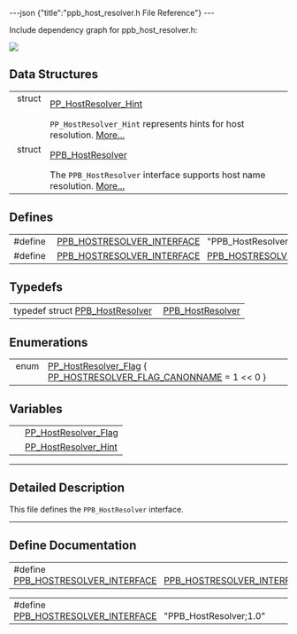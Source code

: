 ---json {"title":"ppb\_host\_resolver.h File Reference"} ---

Include dependency graph for ppb\_host\_resolver.h:

![](/docs/native-client/pepper_beta/c/ppb__host__resolver_8h__incl.png)

Data Structures
---------------

<table><tbody><tr class="odd"><td style="text-align: right;">struct  </td><td><a href="/docs/native-client/pepper_beta/c/struct_p_p___host_resolver___hint/" class="el">PP_HostResolver_Hint</a></td></tr><tr class="even"><td style="text-align: right;"> </td><td><code>PP_HostResolver_Hint</code> represents hints for host resolution. <a href="/docs/native-client/pepper_beta/c/struct_p_p___host_resolver___hint#details">More...</a><br />
</td></tr><tr class="odd"><td style="text-align: right;">struct  </td><td><a href="/docs/native-client/pepper_beta/c/struct_p_p_b___host_resolver__1__0/" class="el">PPB_HostResolver</a></td></tr><tr class="even"><td style="text-align: right;"> </td><td>The <code>PPB_HostResolver</code> interface supports host name resolution. <a href="/docs/native-client/pepper_beta/c/struct_p_p_b___host_resolver__1__0#details">More...</a><br />
</td></tr></tbody></table>

Defines
-------

<table><tbody><tr class="odd"><td style="text-align: right;">#define </td><td><a href="/docs/native-client/pepper_beta/c/ppb__host__resolver_8h#af02d4ce7194c9c440c0bd42e81ab7731" class="el">PPB_HOSTRESOLVER_INTERFACE</a>   "PPB_HostResolver;1.0"</td></tr><tr class="even"><td style="text-align: right;">#define </td><td><a href="/docs/native-client/pepper_beta/c/ppb__host__resolver_8h#a92db0e0376e1dd64b24f1e107b277d71" class="el">PPB_HOSTRESOLVER_INTERFACE</a>   <a href="/docs/native-client/pepper_beta/c/ppb__host__resolver_8h#af02d4ce7194c9c440c0bd42e81ab7731" class="el">PPB_HOSTRESOLVER_INTERFACE</a></td></tr></tbody></table>

Typedefs
--------

<table><tbody><tr class="odd"><td style="text-align: right;">typedef struct <a href="/docs/native-client/pepper_beta/c/struct_p_p_b___host_resolver__1__0/" class="el">PPB_HostResolver</a> </td><td><a href="/docs/native-client/pepper_beta/c/group___interfaces#ga72b9bd04eeace0c69f4e454b7cc4e440" class="el">PPB_HostResolver</a></td></tr></tbody></table>

Enumerations
------------

<table><tbody><tr class="odd"><td style="text-align: right;">enum  </td><td><a href="/docs/native-client/pepper_beta/c/group___enums#gadb4b8db19266831040fc604f73c83a25" class="el">PP_HostResolver_Flag</a> { <a href="/docs/native-client/pepper_beta/c/group___enums#ggadb4b8db19266831040fc604f73c83a25a1fc5655c5b292459d24dc035e930e75e" class="el">PP_HOSTRESOLVER_FLAG_CANONNAME</a> = 1 &lt;&lt; 0 }</td></tr></tbody></table>

Variables
---------

<table><tbody><tr class="odd"><td style="text-align: right;"> </td><td><a href="/docs/native-client/pepper_beta/c/group___enums#gadb4b8db19266831040fc604f73c83a25" class="el">PP_HostResolver_Flag</a></td></tr><tr class="even"><td style="text-align: right;"> </td><td><a href="/docs/native-client/pepper_beta/c/group___structs#ga6e27cf6541423cdee5fc2cf5b2d67853" class="el">PP_HostResolver_Hint</a></td></tr></tbody></table>

------------------------------------------------------------------------

<span id="details" class="anchor" style="margin: 0;"></span>

Detailed Description
--------------------

This file defines the `PPB_HostResolver` interface.

------------------------------------------------------------------------

Define Documentation
--------------------

<span id="a92db0e0376e1dd64b24f1e107b277d71" class="anchor" style="margin: 0;"></span>

<table><tbody><tr class="odd"><td>#define <a href="/docs/native-client/pepper_beta/c/ppb__host__resolver_8h#a92db0e0376e1dd64b24f1e107b277d71" class="el">PPB_HOSTRESOLVER_INTERFACE</a>   <a href="/docs/native-client/pepper_beta/c/ppb__host__resolver_8h#af02d4ce7194c9c440c0bd42e81ab7731" class="el">PPB_HOSTRESOLVER_INTERFACE</a></td></tr></tbody></table>

<span id="af02d4ce7194c9c440c0bd42e81ab7731" class="anchor" style="margin: 0;"></span>

<table><tbody><tr class="odd"><td>#define <a href="/docs/native-client/pepper_beta/c/ppb__host__resolver_8h#af02d4ce7194c9c440c0bd42e81ab7731" class="el">PPB_HOSTRESOLVER_INTERFACE</a>   "PPB_HostResolver;1.0"</td></tr></tbody></table>
